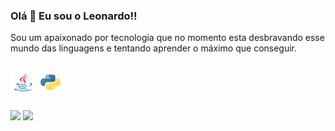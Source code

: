 ### Olá 👋 Eu sou o Leonardo!!

Sou um apaixonado por tecnologia que no momento esta desbravando esse mundo das linguagens e tentando aprender o máximo que conseguir.

<div style="display: inline_block"><br>
  <img align="center" alt="Java" height="30" width="40" src="https://raw.githubusercontent.com/devicons/devicon/master/icons/java/java-original.svg">
  <img align="center" alt="Python" height="30" width="40" src="https://raw.githubusercontent.com/devicons/devicon/master/icons/python/python-original.svg">
</div>

##

<div> 
<a href="https://www.linkedin.com/in/leonardo-l-cardoso" target="_blank"><img src="https://img.shields.io/badge/-LinkedIn-%230077B5?style=for-the-badge&logo=linkedin&logoColor=white" target="_blank"></a> 
 <a href = "mailto:leonardolimacardoso@outlook.com"><img src="https://img.shields.io/badge/Microsoft_Outlook-0078D4?style=for-the-badge&logo=microsoft-outlook&logoColor=white)https://img.shields.io/badge/Microsoft_Outlook-0078D4?style=for-the-badge&logo=microsoft-outlook&logoColor=white" target="_blank"></a>
  </div>
